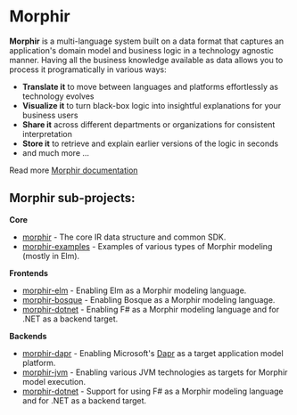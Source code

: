 # Morphir

**Morphir** is a multi-language system built on a data format that captures an application's domain model and business logic in a technology agnostic manner. Having all the business knowledge available as data allows you to process it programatically in various ways:

- **Translate it** to move between languages and platforms effortlessly as technology evolves
- **Visualize it** to turn black-box logic into insightful explanations for your business users
- **Share it** across different departments or organizations for consistent interpretation
- **Store it** to retrieve and explain earlier versions of the logic in seconds
- and much more ...

Read more [Morphir documentation](https://morgan-stanley.github.io/morphir/)


## Morphir sub-projects:

**Core**
* [morphir](https://github.com/Morgan-Stanley/morphir) - The core IR data structure and common SDK.
* [morphir-examples](https://github.com/Morgan-Stanley/morphir-examples) - Examples of various types of Morphir modeling (mostly in Elm).

**Frontends**
* [morphir-elm](https://github.com/Morgan-Stanley/morphir-elm) - Enabling Elm as a Morphir modeling language.
* [morphir-bosque](https://github.com/Morgan-Stanley/morphir-bosque) - Enabling Bosque as a Morphir modeling language.
* [morphir-dotnet](https://github.com/Morgan-Stanley/morphir-dotnet) - Enabling F# as a Morphir modeling language and for .NET as a backend target.

**Backends**
* [morphir-dapr](https://github.com/Morgan-Stanley/morphir-dapr) - Enabling Microsoft's [Dapr](http://dapr.io) as a target application model platform.
* [morphir-jvm](https://github.com/Morgan-Stanley/morphir-jvm) - Enabling various JVM technologies as targets for Morphir model execution.
* [morphir-dotnet](https://github.com/Morgan-Stanley/morphir-dotnet) - Support for using F# as a Morphir modeling language and for .NET as a backend target.
